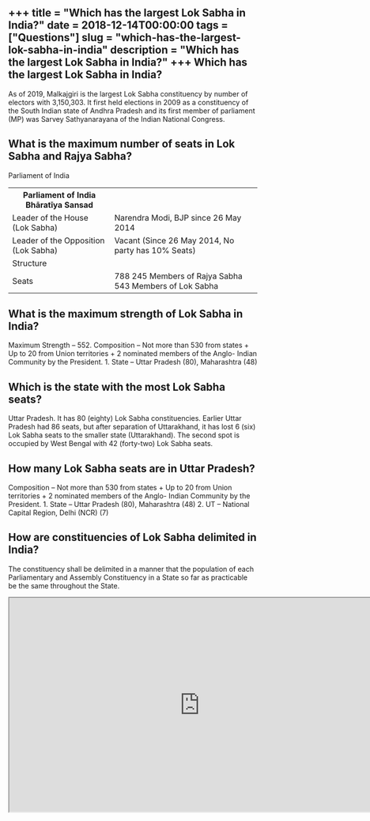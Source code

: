 +++
title = "Which has the largest Lok Sabha in India?"
date = 2018-12-14T00:00:00
tags = ["Questions"]
slug = "which-has-the-largest-lok-sabha-in-india"
description = "Which has the largest Lok Sabha in India?"
+++
Which has the largest Lok Sabha in India?
-----------------------------------------

As of 2019, Malkajgiri is the largest Lok Sabha constituency by number of electors with 3,150,303. It first held elections in 2009 as a constituency of the South Indian state of Andhra Pradesh and its first member of parliament (MP) was Sarvey Sathyanarayana of the Indian National Congress.

What is the maximum number of seats in Lok Sabha and Rajya Sabha?
-----------------------------------------------------------------

Parliament of India

<table><tr><th>Parliament of India Bhāratīya Sansad</th></tr><tr><td>Leader of the House (Lok Sabha)</td><td>Narendra Modi, BJP since 26 May 2014</td></tr><tr><td>Leader of the Opposition (Lok Sabha)</td><td>Vacant (Since 26 May 2014, No party has 10% Seats)</td></tr><tr><td>Structure</td></tr><tr><td>Seats</td><td>788 245 Members of Rajya Sabha 543 Members of Lok Sabha</td></tr></table>

What is the maximum strength of Lok Sabha in India?
---------------------------------------------------

Maximum Strength – 552. Composition – Not more than 530 from states + Up to 20 from Union territories + 2 nominated members of the Anglo- Indian Community by the President. 1. State – Uttar Pradesh (80), Maharashtra (48)

Which is the state with the most Lok Sabha seats?
-------------------------------------------------

Uttar Pradesh. It has 80 (eighty) Lok Sabha constituencies. Earlier Uttar Pradesh had 86 seats, but after separation of Uttarakhand, it has lost 6 (six) Lok Sabha seats to the smaller state (Uttarakhand). The second spot is occupied by West Bengal with 42 (forty-two) Lok Sabha seats.

How many Lok Sabha seats are in Uttar Pradesh?
----------------------------------------------

Composition – Not more than 530 from states + Up to 20 from Union territories + 2 nominated members of the Anglo- Indian Community by the President. 1. State – Uttar Pradesh (80), Maharashtra (48) 2. UT – National Capital Region, Delhi (NCR) (7)

How are constituencies of Lok Sabha delimited in India?
-------------------------------------------------------

The constituency shall be delimited in a manner that the population of each Parliamentary and Assembly Constituency in a State so far as practicable be the same throughout the State.

<iframe allow="accelerometer; autoplay; clipboard-write; encrypted-media; gyroscope; picture-in-picture" allowfullscreen="" class="__youtube_prefs__  epyt-is-override  no-lazyload" data-no-lazy="1" data-origheight="433" data-origwidth="770" data-skipgform_ajax_framebjll="" height="433" id="_ytid_52478" loading="lazy" src="https://www.youtube.com/embed/rCojdGhNVOM?enablejsapi=1&autoplay=0&cc_load_policy=0&cc_lang_pref=&iv_load_policy=1&loop=0&modestbranding=0&rel=1&fs=1&playsinline=0&autohide=2&theme=dark&color=red&controls=1&" title="YouTube player" width="770"></iframe>